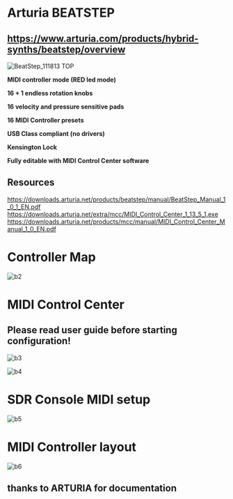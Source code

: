 # Arturia BEATSTEP

## https://www.arturia.com/products/hybrid-synths/beatstep/overview
![BeatStep_111813 TOP](https://user-images.githubusercontent.com/96939950/148024423-9f36837d-5712-46e9-8975-26f0ba584473.png)

**MIDI controller mode (RED led mode)**

**16 + 1 endless rotation knobs**

**16 velocity and pressure sensitive pads**

**16 MIDI Controller presets**

**USB Class compliant (no drivers)**

**Kensington Lock**

**Fully editable with MIDI Control Center software**

## Resources
https://downloads.arturia.net/products/beatstep/manual/BeatStep_Manual_1_0_1_EN.pdf
https://downloads.arturia.net/extra/mcc/MIDI_Control_Center_1_13_5_1.exe
https://downloads.arturia.net/products/mcc/manual/MIDI_Control_Center_Manual_1_0_EN.pdf


# Controller Map

![b2](https://user-images.githubusercontent.com/96939950/148087113-86732fea-cfa4-467f-a4b6-6b7feb5acc81.gif)

# MIDI Control Center
## Please read user guide before starting configuration!
![b3](https://user-images.githubusercontent.com/96939950/148087168-607e05e7-b6a6-442d-8064-0721e1fdeb3a.gif)


![b4](https://user-images.githubusercontent.com/96939950/148087268-0ccd805b-ea63-4f12-a70a-4abf3479a7ef.gif)

 # SDR Console MIDI setup
![b5](https://user-images.githubusercontent.com/96939950/148087303-a36f3044-74a6-4744-bb29-8f116e753400.gif)


 # MIDI Controller layout     
![b6](https://user-images.githubusercontent.com/96939950/148087331-6f702d86-11cb-488b-b6a0-6fc6bebb3d30.gif)

## thanks to ARTURIA for documentation




